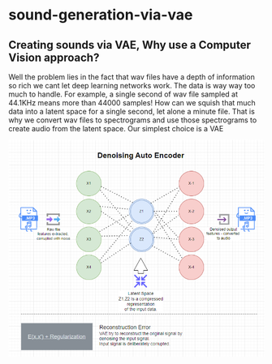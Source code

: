# sound-generation-via-vae
## Creating sounds via VAE, Why use a Computer Vision approach?
Well the problem lies in the fact that wav files have a depth of information so rich we cant 
let deep learning networks work. The data is way way too much to handle. For example, a single
second of wav file sampled at 44.1KHz means more than 44000 samples! How can we squish
that much data into a latent space for a single second, let alone a minute file. 
That is why we convert wav files to spectrograms and use those spectrograms to create audio from
the latent space. Our simplest choice is a VAE


![VAE Diagram](vae.png)

